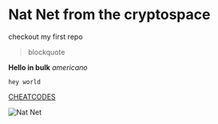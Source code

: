 # Nat Net from the cryptospace

checkout my first repo


> blockquote

**Hello in bulk**
*americano*

`hey world`

[CHEATCODES](https://www.markdownguide.org/cheat-sheet/https://www.markdownguide.org/cheat-sheet/)


![Nat Net](https://pbs.twimg.com/profile_images/1521883164813185024/-b7p3oJB_400x400.jpg)




 
 
  
